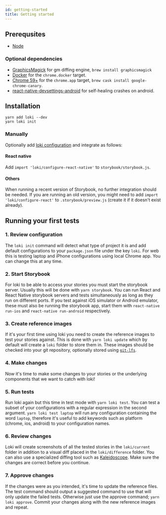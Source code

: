 ```yaml
---
id: getting-started
title: Getting started
---
```


## Prerequsites

- [Node](https://nodejs.org/)

### Optional dependencies

- [GraphicsMagick](http://www.graphicsmagick.org) for gm diffing engine, `brew install graphicsmagick`
- [Docker](https://www.docker.com/community-edition#/download) for the `chrome.docker` target.
- [Chrome 59+](https://www.google.se/chrome/browser/desktop/) for the `chrome.app` target, `brew cask install google-chrome-canary`.
- [react-native-devsettings-android](https://github.com/jhen0409/react-native-devsettings-android) for self-healing crashes on android.

## Installation

```
yarn add loki --dev
yarn loki init
```

### Manually

Optionally add [loki configuration](/configuration.html) and integrate as follows:

#### React native

Add `import 'loki/configure-react-native'` to `storybook/storybook.js`.

#### Others

When running a recent version of Storybook, no further integration should be needed. If you are running an old version, you might need to add `import 'loki/configure-react'` to `.storybook/preview.js` (create it if it doesn't exist already).

## Running your first tests

### 1. Review configuration

The `loki init` command will detect what type of project it is and add default configurations to your `package.json` file under the key `loki`. For web this is testing laptop and iPhone configurations using local Chrome app. You can change this at any time.

### 2. Start Storybook

For loki to be able to access your stories you must start the storybook server. Usually this will be done with `yarn storybook`. You can run React and React Native storybook servers and tests simultaneously as long as they run on different ports. If you test against iOS simulator or Android emulator, these must also be running the storybook app, start them with `react-native run-ios` and `react-native run-android` respectively.

### 3. Create reference images

If it's your first time using loki you need to create the reference images to test your stories against. This is done with `yarn loki update` which by default will create a `loki` folder to store them in. These images should be checked into your git repository, optionally stored using [`git-lfs`](https://git-lfs.github.com).

### 4. Make changes

Now it's time to make some changes to your stories or the underlying components that we want to catch with loki!

### 5. Run tests

Run loki again but this time in test mode with `yarn loki test`. You can test a subset of your configurations with a regular expression in the second argument. `yarn loki test laptop` will run any configuration containing the word `laptop`, therefore it's useful to add keywords such as platform (chrome, ios, android) to your configuration names.

### 6. Review changes

Loki will create screenshots of all the tested stories in the `loki/current` folder in addition to a visual diff placed in the `loki/difference` folder. You can also use a specialized diffing tool such as [Kaleidoscope](https://www.kaleidoscopeapp.com). Make sure the changes are correct before you continue.

### 7. Approve changes

If the changes were as you intended, it's time to update the reference files. The test command should output a suggested command to use that will only update the failed tests. Otherwise just use the approve command; `yarn loki approve`. Commit your changes along with the new reference images and repeat.
